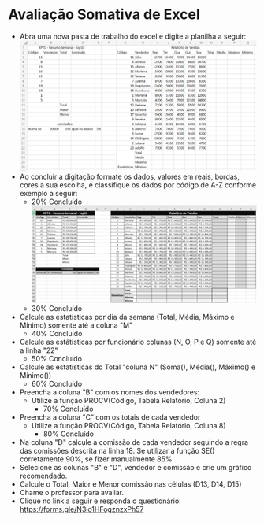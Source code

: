 # Avaliação Somativa de Excel
- Abra uma nova pasta de trabalho do excel e digite a planilha a seguir:
<br/> ![](planilha1.png)
- Ao concluir a digitação formate os dados, valores em reais, bordas, cores a sua escolha, e classifique os dados por código de A-Z conforme exemplo a seguir:
    - 20% Concluído
<br/> ![](planilha2.png)
    - 30% Concluído
- Calcule as estatísticas por dia da semana (Total, Média, Máximo e Mínimo) somente até a coluna "M"
    - 40% Concluído
- Calcule as estátísticas por funcionário colunas (N, O, P e Q) somente até a linha "22"
    - 50% Concluído
- Calcule as estatísticas do Total "coluna N" (Soma(), Média(), Máximo() e Mínimo())
    - 60% Concluído
- Preencha a coluna "B" com os nomes dos vendedores:
  - Utilize a função PROCV(Código, Tabela Relatório, Coluna 2)
    - 70% Concluído
- Preencha a coluna "C" com os totais de cada vendedor
  - Utilize a função PROCV(Código, Tabela Relatório, Coluna 8)
    - 80% Concluído
- Na coluna "D" calcule a comissão de cada vendedor seguindo a regra das comissões descrita na linha 18. Se utilizar a função SE() corretamente 90%, se fizer manualmente 85%
- Selecione as colunas "B" e "D", vendedor e comissão e crie um gráfico recomendado.
- Calcule o Total, Maior e Menor comissão nas células (D13, D14, D15)
- Chame o professor para avaliar.
- Clique no link a seguir e responda o questionário: https://forms.gle/N3io1HFogznzxPh57